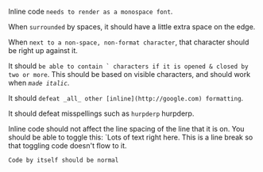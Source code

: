Inline code `needs to render as a monospace font`.

When `surrounded` by spaces, it should have a little extra space on the edge.

When `next to a non-space, non-format character`, that character should be right up against it.

It should ``be able to contain ` characters if it is opened & closed by two or more``. This should be based on visible characters, and should work when _`made italic`_.

It should `defeat _all_ other [inline](http://google.com) formatting`.

It should defeat misspellings such as `hurpderp` hurpderp.

Inline code should not affect the line spacing of the line that it is on. You should be able to toggle this: `Lots of text right here.
This is a line break so that toggling code doesn't flow to it.

`Code by itself should be normal`
